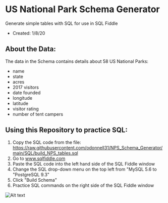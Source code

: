 # US National Park Schema Generator
Generate simple tables with SQL for use in SQL Fiddle
- Created: 1/8/20
 
## About the Data:
The data in the Schema contains details about 58 US National Parks:
- name
- state
- acres
- 2017 visitors
- date founded
- longitude
- latitude
- visitor rating
- number of tent campers

## Using this Repository to practice SQL:
1. Copy the SQL code from the file: https://raw.githubusercontent.com/odonnell31/NPS_Schema_Generator/main/SQL/build_NPS_tables.sql
2. Go to www.sqlfiddle.com
3. Paste the SQL code into the left hand side of the SQL Fiddle window
4. Change the SQL drop-down menu on the top left from "MySQL 5.6 to "PostgreSQL 9.3"
5. Click "Build Schema"
6. Practice SQL commands on the right side of the SQL Fiddle window

![Alt text](sqlfiddle_img.png)
